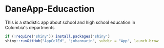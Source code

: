 # DaneApp-Educaction
This is a stadistic app about school and high school education in Colombia's departments

```r
if (!require('shiny')) install.packages('shiny')
shiny::runGitHub("AppColEd", "johanmarin", subdir = "App", launch.browser= TRUE)
```

